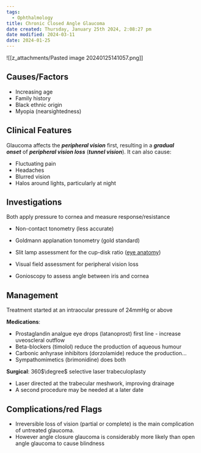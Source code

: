 ```yaml
---
tags:
  - Ophthalmology
title: Chronic Closed Angle Glaucoma
date created: Thursday, January 25th 2024, 2:08:27 pm
date modified: 2024-03-11
date: 2024-01-25
---
```

![[z_attachments/Pasted image 20240125141057.png]]


## Causes/Factors

- Increasing age
- Family history
- Black ethnic origin
- Myopia (nearsightedness)

## Clinical Features

Glaucoma affects the **_peripheral vision_** first, resulting in a **_gradual onset_** of **_peripheral vision loss_** (**_tunnel vision_**). It can also cause:

- Fluctuating pain
- Headaches
- Blurred vision 
- Halos around lights, particularly at night

## Investigations

Both apply pressure to cornea and measure response/resistance
- Non-contact tonometry (less accurate)
- Goldmann applanation tonometry (gold standard)

- Slit lamp assessment for the cup-disk ratio ([eye anatomy](https://www.nosos.co.uk/facts/glaucoma-pathophysiology/))
- Visual field assessment for peripheral vision loss
- Gonioscopy to assess angle between iris and cornea

## Management

Treatment started at an intraocular pressure of 24mmHg or above

**Medications**:
- Prostaglandin analgue eye drops (latanoprost) first line - increase uveoscleral outflow
- Beta-blockers (timolol) reduce the production of aqueous humour
- Carbonic anhyrase inhibitors (dorzolamide) reduce the production...
- Sympathomimetics (brimonidine) does both

**Surgical**: 360$\degree$ selective laser trabeculoplasty 
- Laser directed at the trabecular meshwork, improving drainage
- A second procedure may be needed at a later date

## Complications/red Flags

- Irreversible loss of vision (partial or complete) is the main complication of untreated glaucoma.
- However angle closure glaucoma is considerably more likely than open angle glaucoma to cause blindness